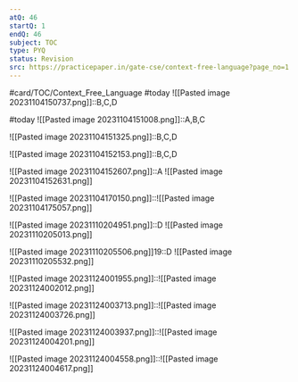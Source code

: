 ```yaml
---
atQ: 46
startQ: 1
endQ: 46
subject: TOC
type: PYQ
status: Revision
src: https://practicepaper.in/gate-cse/context-free-language?page_no=1
---
```

#card/TOC/Context_Free_Language
#today ![[Pasted image 20231104150737.png]]::B,C,D <!--SR:!2023-11-25,2,150-->

#today ![[Pasted image 20231104151008.png]]::A,B,C

![[Pasted image 20231104151325.png]]::B,C,D <!--SR:!2023-11-25,2,150-->

![[Pasted image 20231104152153.png]]::B,C,D <!--SR:!2023-11-25,2,150-->

![[Pasted image 20231104152607.png]]::A ![[Pasted image 20231104152631.png]] <!--SR:!2023-11-24,1,130-->

![[Pasted image 20231104170150.png]]::![[Pasted image 20231104175057.png]] <!--SR:!2023-11-24,1,130-->

![[Pasted image 20231110204951.png]]::D ![[Pasted image 20231110205013.png]]

![[Pasted image 20231110205506.png]]19::D ![[Pasted image 20231110205532.png]] <!--SR:!2023-11-25,2,150-->

![[Pasted image 20231124001955.png]]::![[Pasted image 20231124002012.png]]

![[Pasted image 20231124003713.png]]::![[Pasted image 20231124003726.png]]

![[Pasted image 20231124003937.png]]::![[Pasted image 20231124004201.png]]

![[Pasted image 20231124004558.png]]::![[Pasted image 20231124004617.png]]
